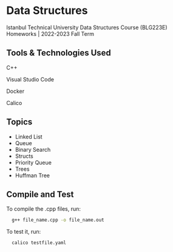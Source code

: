 
# Data Structures

Istanbul Technical University Data Structures Course (BLG223E) Homeworks | 2022-2023 Fall Term


## Tools & Technologies Used 

C++

Visual Studio Code

Docker

Calico





  
## Topics

- Linked List
- Queue
- Binary Search
- Structs
- Priority Queue
- Trees
- Huffman Tree

## Compile and Test

To compile the .cpp files, run:

```bash
  g++ file_name.cpp -o file_name.out
```
To test it, run:

```bash
  calico testfile.yaml
```
  

